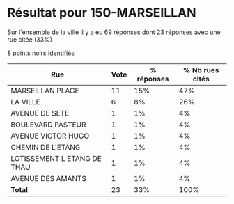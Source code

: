 # Résultat pour 150-MARSEILLAN

Sur l'ensemble de la ville il y a eu 69 réponses dont 23 réponses avec une rue citée (33%)

8 points noirs identifiés

| Rue | Vote | % réponses | % Nb rues cités|
|-----|------|------------|----------------|
| MARSEILLAN PLAGE | 11 | 15% | 47%|
| LA VILLE | 6 | 8% | 26%|
| AVENUE DE SETE | 1 | 1% | 4%|
| BOULEVARD PASTEUR | 1 | 1% | 4%|
| AVENUE VICTOR HUGO | 1 | 1% | 4%|
| CHEMIN DE L'ETANG | 1 | 1% | 4%|
| LOTISSEMENT L ETANG DE THAU | 1 | 1% | 4%|
| AVENUE DES AMANTS | 1 | 1% | 4%|
| **Total** | 23 | 33% | 100%|
